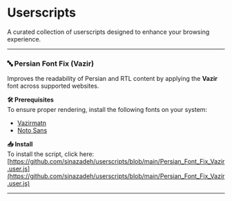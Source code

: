 # Userscripts

A curated collection of userscripts designed to enhance your browsing experience.

---

### 🔤 Persian Font Fix (Vazir)

Improves the readability of Persian and RTL content by applying the **Vazir** font across supported websites.

**🛠 Prerequisites**  
To ensure proper rendering, install the following fonts on your system:

- [Vazirmatn](https://fonts.google.com/specimen/Vazirmatn)  
- [Noto Sans](https://fonts.google.com/noto/specimen/Noto+Sans)

**📥 Install**  
To install the script, click here:  
[https://github.com/sinazadeh/userscripts/blob/main/Persian_Font_Fix_Vazir.user.js](https://github.com/sinazadeh/userscripts/blob/main/Persian_Font_Fix_Vazir.user.js)

---